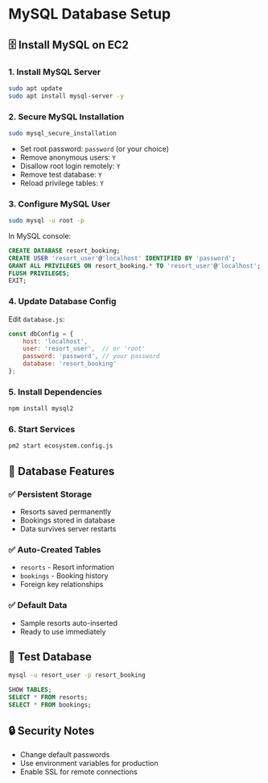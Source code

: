 # MySQL Database Setup

## 🗄️ Install MySQL on EC2

### 1. Install MySQL Server
```bash
sudo apt update
sudo apt install mysql-server -y
```

### 2. Secure MySQL Installation
```bash
sudo mysql_secure_installation
```
- Set root password: `password` (or your choice)
- Remove anonymous users: `Y`
- Disallow root login remotely: `Y`
- Remove test database: `Y`
- Reload privilege tables: `Y`

### 3. Configure MySQL User
```bash
sudo mysql -u root -p
```

In MySQL console:
```sql
CREATE DATABASE resort_booking;
CREATE USER 'resort_user'@'localhost' IDENTIFIED BY 'password';
GRANT ALL PRIVILEGES ON resort_booking.* TO 'resort_user'@'localhost';
FLUSH PRIVILEGES;
EXIT;
```

### 4. Update Database Config
Edit `database.js`:
```javascript
const dbConfig = {
    host: 'localhost',
    user: 'resort_user',  // or 'root'
    password: 'password', // your password
    database: 'resort_booking'
};
```

### 5. Install Dependencies
```bash
npm install mysql2
```

### 6. Start Services
```bash
pm2 start ecosystem.config.js
```

## 🔧 Database Features

### ✅ **Persistent Storage**
- Resorts saved permanently
- Bookings stored in database
- Data survives server restarts

### ✅ **Auto-Created Tables**
- `resorts` - Resort information
- `bookings` - Booking history
- Foreign key relationships

### ✅ **Default Data**
- Sample resorts auto-inserted
- Ready to use immediately

## 🚀 Test Database
```bash
mysql -u resort_user -p resort_booking
```

```sql
SHOW TABLES;
SELECT * FROM resorts;
SELECT * FROM bookings;
```

## 🔒 Security Notes
- Change default passwords
- Use environment variables for production
- Enable SSL for remote connections